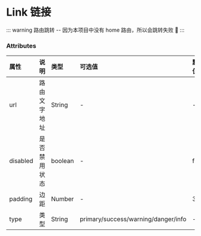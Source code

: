 # Link 链接

<demo name="基础用法" info="基础的链接用法。" code='<aw-link type="primary" >文字</aw-link>
<aw-link type="success">文字</aw-link>
<aw-link type="warning">文字</aw-link>
<aw-link type="danger">文字</aw-link>
<aw-link type="info">文字</aw-link>'>
<template v-slot:container>
<aw-link type="primary" >文字</aw-link>
<aw-link type="success">文字</aw-link>
<aw-link type="warning">文字</aw-link>
<aw-link type="danger">文字</aw-link>
<aw-link type="info">文字</aw-link>
</template>
</demo>

<demo name="路由跳转" info="路由跳转的用法。" code='<aw-link type="primary" url="/home" >文字</aw-link>
<aw-link type="success" url="/home">文字</aw-link>
<aw-link type="warning" url="/home">文字</aw-link>
<aw-link type="danger" url="/home">文字</aw-link>
<aw-link type="info" url="/home">文字</aw-link>'>
<template v-slot:container>
<aw-link type="primary" url="/home">文字</aw-link>
<aw-link type="success" url="/home">文字</aw-link>
<aw-link type="warning" url="/home">文字</aw-link>
<aw-link type="danger" url="/home">文字</aw-link>
<aw-link type="info" url="/home">文字</aw-link>
</template>
</demo>
::: warning
路由跳转 --  因为本项目中没有 home 路由，所以会跳转失败 :tada:
:::

<demo name="禁用" info="不可用状态。" code='<aw-link type="primary" disabled >文字</aw-link>
<aw-link type="success" disabled>文字</aw-link>
<aw-link type="warning" disabled>文字</aw-link>
<aw-link type="danger" disabled>文字</aw-link>
<aw-link type="info" disabled>文字</aw-link>'>
<template v-slot:container>
<aw-link type="primary" disabled >文字</aw-link>
<aw-link type="success" disabled>文字</aw-link>
<aw-link type="warning" disabled>文字</aw-link>
<aw-link type="danger" disabled>文字</aw-link>
<aw-link type="info" disabled>文字</aw-link>
</template>
</demo>

### Attributes

| 属性     | 说明         | 类型    | 可选值                              | 默认值 |
| :------- | :----------- | :------ | :---------------------------------- | :----- |
| url      | 路由文字地址 | String  | -                                   | -      |
| disabled | 是否禁用状态 | boolean | -                                   | false  |
| padding  | 边距         | Number  | -                                   | 3      |
| type     | 类型         | String  | primary/success/warning/danger/info | -      |
